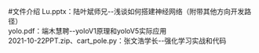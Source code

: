 #文件介绍
Lu.pptx：陆叶斌师兄--浅谈如何搭建神经网络（附带其他方向开发路径）  
yolo.pdf：端木慧聘--yoloV1原理和yoloV5实际应用  
2021-10-22PPT.zip、cart_pole.py：张文浩学长--强化学习实战和代码  
